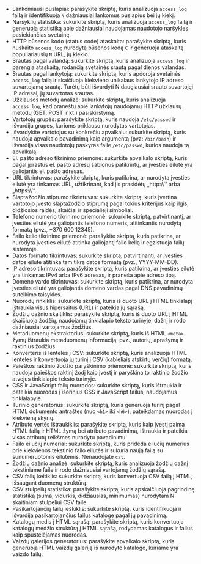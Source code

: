 * Lankomiausi puslapiai: parašykite skriptą, kuris analizuoja `access_log` failą ir identifikuoja `N` dažniausiai lankomus puslapius bei jų kiekį.
* Naršyklių statistika: sukurkite skriptą, kuris analizuoja `access_log` failą ir generuoja statistiką apie dažniausiai naudojamas naudotojo naršykles pasiekiančias svetainę.
* HTTP būsenos kodo (status code) ataskaita: parašykite skriptą, kuris nuskaito `access_log` nurodytą būsenos kodą `C` ir generuoja ataskaitą populiariausių `N` URL, jų kiekio.
* Srautas pagal valandą: sukurkite skriptą, kuris analizuoja `access_log` ir parengia ataskaitą, rodančią svetainės srautą pagal dienos valandas.
* Srautas pagal lankytoją: sukurkite skriptą, kuris apdoroja svetainės `access_log` failą ir skaičiuoja kiekvieno unikalaus lankytojo IP adreso suvartojamą srautą. Turėtų būti išvardyti N daugiausiai srauto suvartojęi IP adresai, jų suvartotas srautas.
* Užklausos metodų analizė: sukurkite skriptą, kuris analizuoja `access_log`, kad praneštų apie lankytojų naudojamų HTTP užklausų metodų (GET, POST ir kt.) pasiskirstymą.
* Vartotojų grupės: parašykite skriptą, kuris naudoja `/etc/passwd` ir išvardija grupes, kurioms priklauso nurodytas vartotojas.
* Išvardykite vartotojus su konkrečiu apvalkalu: sukurkite skriptą, kuris naudoja apvalkalo pavadinimą kaip argumentą (pvz: `/bin/bash`) ir išvardija visas naudotojų paskyras faile `/etc/passwd`, kurios naudoja tą apvalkalą.
* El. pašto adreso tikrinimo priemonė: sukurkite apvalkalo skriptą, kuris pagal įprastus el. pašto adresų šablonus patikrintų, ar įvesties eilutė yra galiojantis el. pašto adresas.
* URL tikrintuvas: parašykite skriptą, kuris patikrina, ar nurodyta įvesties eilutė yra tinkamas URL, užtikrinant, kad jis prasidėtų „http://“ arba „https://“.
* Slaptažodžio stiprumo tikrintuvas: sukurkite skriptą, kuris įvertina vartotojo įvesto slaptažodžio stiprumą pagal tokius kriterijus kaip ilgis, didžiosios raidės, skaičiai ir specialieji simboliai.
* Telefono numerio tikrinimo priemonė: sukurkite skriptą, patvirtinantį, ar įvesties eilutė yra galiojantis telefono numeris, atitinkantis nurodytą formatą (pvz., +370 600 12345).
* Failo kelio tikrinimo priemonė: parašykite skriptą, kuris patikrina, ar nurodyta įvesties eilutė atitinka galiojantį failo kelią ir egzistuoja failų sistemoje.
* Datos formato tikrintuvas: sukurkite skriptą, patvirtinantį, ar įvesties datos eilutė atitinka tam tikrą datos formatą (pvz., YYYY-MM-DD).
* IP adreso tikrintuvas: parašykite skriptą, kuris patikrina, ar įvesties eilutė yra tinkamas IPv4 arba IPv6 adresas, ir praneša apie adreso tipą.
* Domeno vardo tikrintuvas: sukurkite skriptą, kuris patikrina, ar nurodyta įvesties eilutė yra galiojantis domeno vardas pagal DNS pavadinimų suteikimo taisykles.
* Nuorodų rinkiklis: sukurkite skriptą, kuris iš duoto URL į HTML tinklalapį ištraukia visus hipersaitus (URL) ir pateikia jų sąrašą.
* Žodžių dažnio skaitiklis: parašykite skriptą, kuris iš duoto URL į HTML skaičiuoja žodžių, naudojamų tinklalapio teksto turinyje, dažnį ir rodo dažniausiai vartojamus žodžius.
* Metaduomenų ekstraktorius: sukurkite skriptą, kuris iš HTML `<meta>` žymų ištraukia metaduomenų informaciją, pvz., autorių, aprašymą ir raktinius žodžius.
* Konverteris iš lentelės į CSV: sukurkite skriptą, kuris analizuoja HTML lenteles ir konvertuoja jų turinį į CSV (kableliais atskirtų verčių) formatą.
* Paieškos raktinio žodžio paryškinimo priemonė: sukurkite skriptą, kuris naudoja paieškos raktinį žodį kaip įvestį ir paryškina to raktinio žodžio atvejus tinklalapio teksto turinyje.
* CSS ir JavaScript failų nuorodos: sukurkite skriptą, kuris ištraukia ir pateikia nuorodas į išorinius CSS ir JavaScript failus, naudojamus tinklalapyje.
* Turinio generatorius: sukurkite skriptą, kuris generuoja turinį pagal HTML dokumento antraštes (nuo `<h1>` iki `<h6>`), pateikdamas nuorodas į kiekvieną skyrių.
* Atributo vertės ištraukiklis: parašykite skriptą, kuris kaip įvestį paima HTML failą ir HTML žymą bei atributo pavadinimą, ištraukia ir pateikia visas atributų reikšmes nurodytu pavadinimu.
* Failo eilučių numeriai: sukurkite skriptą, kuris prideda eilučių numerius prie kiekvienos tekstinio failo eilutės ir sukuria naują failą su sunumeruotomis eilutėmis. Nenaudojate `cat`.
* Žodžių dažnio analizė: sukurkite skriptą, kuris analizuoja žodžių dažnį tekstiniame faile ir rodo dažniausiai vartojamų žodžių sąrašą.
* CSV failų keitiklis: sukurkite skriptą, kuris konvertuoja CSV failą į HTML, išsaugant duomenų struktūrą.
* CSV stulpelių statistika: parašykite skriptą, kuris apskaičiuoja pagrindinę statistiką (suma, vidurkis, didžiausias, minimumas) nurodytam N skaitiniam stulpeliui CSV faile.
* Pasikartojančių failų ieškiklis: sukurkite skriptą, kuris identifikuoja ir išvardija pasikartojančius failus kataloge pagal jų pavadinimą.
* Katalogų medis į HTML sąrašą: parašykite skriptą, kuris konvertuoja katalogų medžio struktūrą į HTML sąrašą, rodydamas katalogus ir failus kaip spustelėjamas nuorodas.
* Vaizdų galerijos generatorius: parašykite apvalkalo skriptą, kuris generuoja HTML vaizdų galeriją iš nurodyto katalogo, kuriame yra vaizdo failų.

